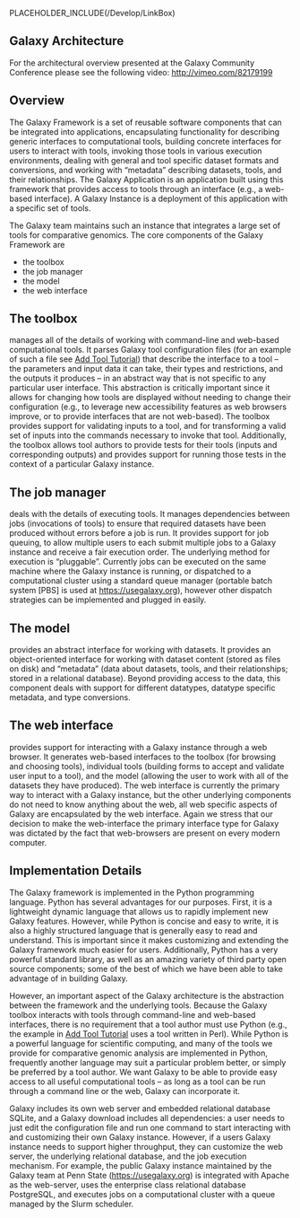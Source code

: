 PLACEHOLDER_INCLUDE(/Develop/LinkBox)

## Galaxy Architecture

For the architectural overview presented at the Galaxy Community Conference please see the following video: http://vimeo.com/82179199

## Overview

The Galaxy Framework is a set of reusable software components that can be integrated into applications, encapsulating functionality for describing generic interfaces to computational tools, building concrete interfaces for users to interact with tools, invoking those tools in various execution environments, dealing with general and tool specific dataset formats and conversions, and working with “metadata” describing datasets, tools, and their relationships. The Galaxy Application is an application built using this framework that provides access to tools through an interface (e.g., a web-based interface). A Galaxy Instance is a deployment of this application with a specific set of tools. 

The Galaxy team maintains such an instance that integrates a large set of tools for comparative genomics. 
The core components of the Galaxy Framework are 
* the toolbox
* the job manager
* the model
* the web interface

## The toolbox

manages all of the details of working with command-line and web-based computational tools. It parses Galaxy tool configuration files (for an example of such a file see [Add Tool Tutorial](/src/Admin/Tools/AddToolTutorial/index.md)) that describe the interface to a tool – the parameters and input data it can take, their types and restrictions, and the outputs it produces – in an abstract way that is not specific to any particular user interface. This abstraction is critically important since it allows for changing how tools are displayed without needing to change their configuration (e.g., to leverage new accessibility features as web browsers improve, or to provide interfaces that are not web-based). The toolbox provides support for validating inputs to a tool, and for transforming a valid set of inputs into the commands necessary to invoke that tool. Additionally, the toolbox allows tool authors to provide tests for their tools (inputs and corresponding outputs) and provides support for running those tests in the context of a particular Galaxy instance.

## The job manager

deals with the details of executing tools. It manages dependencies between jobs (invocations of tools) to ensure that required datasets have been produced without errors before a job is run. It provides support for job queuing, to allow multiple users to each submit multiple jobs to a Galaxy instance and receive a fair execution order. The underlying method for execution is “pluggable”. Currently jobs can be executed on the same machine where the Galaxy instance is running, or dispatched to a computational cluster using a standard queue manager (portable batch system [PBS] is used at https://usegalaxy.org), however other dispatch strategies can be implemented and plugged in easily. 

## The model

provides an abstract interface for working with datasets. It provides an object-oriented interface for working with dataset content (stored as files on disk) and “metadata” (data about datasets, tools, and their relationships; stored in a relational database). Beyond providing access to the data, this component deals with support for different datatypes, datatype specific metadata, and type conversions. 

## The web interface

provides support for interacting with a Galaxy instance through a web browser. It generates web-based interfaces to the toolbox (for browsing and choosing tools), individual tools (building forms to accept and validate user input to a tool), and the model (allowing the user to work with all of the datasets they have produced). The web interface is currently the primary way to interact with a Galaxy instance, but the other underlying components do not need to know anything about the web, all web specific aspects of Galaxy are encapsulated by the web interface.  Again we stress that our decision to make the web-interface the primary interface type for Galaxy was dictated by the fact that web-browsers are present on every modern computer. 

## Implementation Details

The Galaxy framework is implemented in the Python programming language. Python has several advantages for our purposes. First, it is a lightweight dynamic language that allows us to rapidly implement new Galaxy features. However, while Python is concise and easy to write, it is also a highly structured language that is generally easy to read and understand. This is important since it makes customizing and extending the Galaxy framework much easier for users. Additionally, Python has a very powerful standard library, as well as an amazing variety of third party open source components; some of the best of which we have been able to take advantage of in building Galaxy.

However, an important aspect of the Galaxy architecture is the abstraction between the framework and the underlying tools. Because the Galaxy toolbox interacts with tools through command-line and web-based interfaces, there is no requirement that a tool author must use Python (e.g., the example in [Add Tool Tutorial](/src/Admin/Tools/AddToolTutorial/index.md) uses a tool written in Perl). While Python is a powerful language for scientific computing, and many of the tools we provide for comparative genomic analysis are implemented in Python, frequently another language may suit a particular problem better, or simply be preferred by a tool author. We want Galaxy to be able to provide easy access to all useful computational tools – as long as a tool can be run through a command line or the web, Galaxy can incorporate it.

Galaxy includes its own web server and embedded relational database SQLite, and a Galaxy download includes all dependencies: a user needs to just edit the configuration file and run one command to start interacting with and customizing their own Galaxy instance. However, if a users Galaxy instance needs to support higher throughput, they can customize the web server, the underlying relational database, and the job execution mechanism. For example, the public Galaxy instance maintained by the Galaxy team at Penn State (https://usegalaxy.org) is integrated with Apache as the web-server, uses the enterprise class relational database PostgreSQL, and executes jobs on a computational cluster with a queue managed by the Slurm scheduler.
